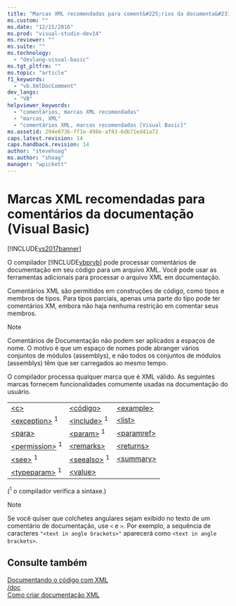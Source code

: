 ```yaml
---
title: "Marcas XML recomendadas para coment&#225;rios da documenta&#231;&#227;o (Visual Basic) | Microsoft Docs"
ms.custom: ""
ms.date: "12/15/2016"
ms.prod: "visual-studio-dev14"
ms.reviewer: ""
ms.suite: ""
ms.technology: 
  - "devlang-visual-basic"
ms.tgt_pltfrm: ""
ms.topic: "article"
f1_keywords: 
  - "vb.XmlDocComment"
dev_langs: 
  - "VB"
helpviewer_keywords: 
  - "comentários, marcas XML recomendadas"
  - "marcas, XML"
  - "comentários XML, marcas recomendadas [Visual Basic]"
ms.assetid: 294e0736-ff1e-498e-af83-6db71ed41a72
caps.latest.revision: 14
caps.handback.revision: 14
author: "stevehoag"
ms.author: "shoag"
manager: "wpickett"
---
```

# Marcas XML recomendadas para coment&#225;rios da documenta&#231;&#227;o (Visual Basic)
[!INCLUDE[vs2017banner](../../../csharp/includes/vs2017banner.md)]

O compilador [!INCLUDE[vbprvb](../../../csharp/programming-guide/concepts/linq/includes/vbprvb_md.md)] pode processar comentários de documentação em seu código para um arquivo XML.  Você pode usar as ferramentas adicionais para processar o arquivo XML em documentação.  
  
 Comentários XML são permitidos em construções de código, como tipos e membros de tipos.  Para tipos parciais, apenas uma parte do tipo pode ter comentários XM, embora não haja nenhuma restrição em comentar seus membros.  
  
> [!NOTE]
>  Comentários de Documentação não podem ser aplicados a espaços de nome.  O motivo é que um espaço de nomes pode abranger vários conjuntos de módulos \(assemblys\), e não todos os conjuntos de módulos \(assemblys\) têm que ser carregados ao mesmo tempo.  
  
 O compilador processa qualquer marca que é XML válido.  As seguintes marcas fornecem funcionalidades comumente usadas na documentação do usuário.  
  
||||  
|-|-|-|  
|[\<c\>](../../../visual-basic/language-reference/xmldoc/c.md)|[\<código\>](../../../visual-basic/language-reference/xmldoc/code.md)|[\<example\>](../../../visual-basic/language-reference/xmldoc/example.md)|  
|[\<exception\>](../../../visual-basic/language-reference/xmldoc/exception.md) <sup>1</sup>|[\<include\>](../../../visual-basic/language-reference/xmldoc/include.md) <sup>1</sup>|[\<list\>](../../../visual-basic/language-reference/xmldoc/list.md)|  
|[\<para\>](../../../visual-basic/language-reference/xmldoc/para.md)|[\<param\>](../../../visual-basic/language-reference/xmldoc/param.md) <sup>1</sup>|[\<paramref\>](../../../visual-basic/language-reference/xmldoc/paramref.md)|  
|[\<permission\>](../../../visual-basic/language-reference/xmldoc/permission.md) <sup>1</sup>|[\<remarks\>](../Topic/%3Cremarks%3E%20\(Visual%20Basic\).md)|[\<returns\>](../../../visual-basic/language-reference/xmldoc/returns.md)|  
|[\<see\>](../../../visual-basic/language-reference/xmldoc/see.md) <sup>1</sup>|[\<seealso\>](../../../visual-basic/language-reference/xmldoc/seealso.md) <sup>1</sup>|[\<summary\>](../Topic/%3Csummary%3E%20\(Visual%20Basic\).md)|  
|[\<typeparam\>](../../../visual-basic/language-reference/xmldoc/typeparam.md) <sup>1</sup>|[\<value\>](../../../visual-basic/language-reference/xmldoc/value.md)||  
  
 \(<sup>1</sup> o compilador verifica a sintaxe.\)  
  
> [!NOTE]
>  Se você quiser que colchetes angulares sejam exibido no texto de um comentário de documentação, use `<` e `>`.  Por exemplo, a sequência de caracteres `"<text in angle brackets>"` aparecerá como `<text in angle` `brackets>`.  
  
## Consulte também  
 [Documentando o código com XML](../../../visual-basic/programming-guide/program-structure/documenting-your-code-with-xml.md)   
 [\/doc](../../../visual-basic/reference/command-line-compiler/doc.md)   
 [Como criar documentação XML](../Topic/How%20to:%20Create%20XML%20Documentation%20in%20Visual%20Basic.md)